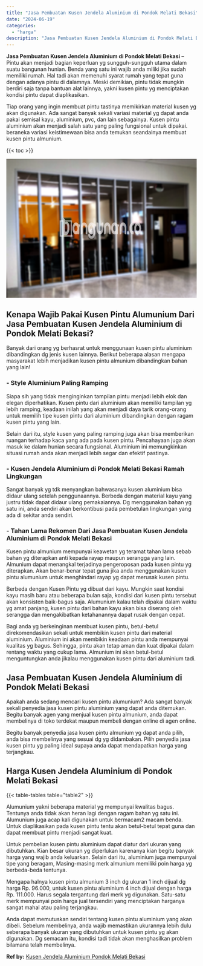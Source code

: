 ```yaml
---
title: "Jasa Pembuatan Kusen Jendela Aluminium di Pondok Melati Bekasi"
date: "2024-06-19"
categories: 
  - "harga"
description: "Jasa Pembuatan Kusen Jendela Aluminium di Pondok Melati Bekasi. Anda dapat memutuskan sendiri tentang kusen pintu aluminium yang akan dibeli. Sebelum membeli..."
---
```


**Jasa Pembuatan Kusen Jendela Aluminium di Pondok Melati Bekasi** – Pintu akan menjadi bagian keperluan yg sungguh-sungguh utama dalam suatu bangunan hunian. Benda yang satu ini wajib anda miliki jika sudah memiliki rumah. Hal tadi akan memenuhi syarat rumah yang tepat guna dengan adanya pintu di dalamnya. Meski demikian, pintu tidak mungkin berdiri saja tanpa bantuan alat lainnya, yakni kusen pintu yg menciptakan kondisi pintu dapat diaplikasikan.

Tiap orang yang ingin membuat pintu tastinya memikirkan material kusen yg akan digunakan. Ada sangat banyak sekali variasi material yg dapat anda pakai semisal kayu, aluminium, pvc, dan lain sebagainya. Kusen pintu aluminium akan menjadi salah satu yang paling fungsional untuk dipakai. beraneka variasi keistimewaan bisa anda temukan seandainya membuat kusen pintu almunium.

{{< toc >}}

![Jasa Pembuatan Kusen Jendela Aluminium di Pondok Melati Bekasi](/images/harga-kusen-jendela-alumunium-47.png)

## Kenapa Wajib Pakai Kusen Pintu Alumunium Dari Jasa Pembuatan Kusen Jendela Aluminium di Pondok Melati Bekasi?

Banyak dari orang yg berhasrat untuk menggunaan kusen pintu aluminium dibandingkan dg jenis kusen lainnya. Berikut beberapa alasan mengapa masyarakat lebih menjadikan kusen pintu almunium dibandingkan bahan yang lain!

### \- Style Aluminium Paling Ramping

Siapa sih yang tidak menginginkan tampilan pintu menjadi lebih elok dan elegan diperhatikan. Kusen pintu dari aluminium akan memiliki tampilan yg lebih ramping, keadaan inilah yang akan menjadi daya tarik orang-orang untuk memilih tipe kusen pintu dari aluminium dibandingkan dengan ragam kusen pintu yang lain.

Selain dari itu, style kusen yang paling ramping juga akan bisa memberikan ruangan terhadap kaca yang ada pada kusen pintu. Pencahayaan juga akan masuk ke dalam hunian secara fungsional. Aluminium ini memungkinkan situasi rumah anda akan menjadi lebih segar dan efektif pastinya.

### \- Kusen Jendela Aluminium di Pondok Melati Bekasi Ramah Lingkungan

Sangat banyak yg tdk menyangkan bahwasanya kusen aluminium bisa didaur ulang setelah penggunaannya. Berbeda dengan material kayu yang justru tidak dapat didaur ulang pemakaiannya. Dg menggunakan bahan yg satu ini, anda sendiri akan berkontibusi pada pembetulan lingkungan yang ada di sekitar anda sendiri.

### \- Tahan Lama Rekomen Dari Jasa Pembuatan Kusen Jendela Aluminium di Pondok Melati Bekasi

Kusen pintu almunium mempunyai keawetan yg teramat tahan lama sebab bahan yg diterapkan anti kepada rayap maupun serangga yang lain. Almunium dapat menangkal terjadinya pengeroposan pada kusen pintu yg diterapkan. Akan benar-benar tepat guna jika anda menggunakan kusen pintu alumunium untuk menghindari rayap yg dapat merusak kusen pintu.

Berbeda dengan Kusen Pintu yg dibuat dari kayu. Mungkin saat kondisi kayu masih baru atau beberapa bulan saja, kondisi dari kusen pintu tersebut akan konsisten baik-bagus saja. Alumunium kalau telah dipakai dalam waktu yg amat panjang, kusen pintu dari bahan kayu akan bisa diserang oleh serangga dan mengakibatkan ketahanannya dapat rusak dengan cepat.

Bagi anda yg berkeinginan membuat kusen pintu, betul-betul direkomendasikan sekali untuk membikin kusen pintu dari material aluminium. Aluminium ini akan membikin keadaan pintu anda mempunyai kualitas yg bagus. Sehingga, pintu akan tetap aman dan kuat dipakai dalam rentang waktu yang cukup lama. Almunium ini akan betul-betul menguntungkan anda jikalau menggunakan kusen pintu dari aluminium tadi.

## Jasa Pembuatan Kusen Jendela Aluminium di Pondok Melati Bekasi

Apakah anda sedang mencari kusen pintu alumunium? Ada sangat banyak sekali penyedia jasa kusen pintu aluminium yang dapat anda ditemukan. Begitu banyak agen yang menjual kusen pintu almunium, anda dapat membelinya di toko terdekat maupun membeli dengan online di agen online.

Begitu banyak penyedia jasa kusen pintu almunium yg dapat anda pilih, anda bisa membelinya yang sesuai dg yg didambakan. Pilih penyedia jasa kusen pintu yg paling ideal supaya anda dapat mendapatkan harga yang terjangkau.

## Harga Kusen Jendela Aluminium di Pondok Melati Bekasi

{{< table-tables table="table2" >}}

Alumunium yakni beberapa material yg mempunyai kwalitas bagus. Tentunya anda tidak akan heran lagi dengan ragam bahan yg satu ini. Alumunium juga acap kali digunakan untuk bermacam2 macam benda. Untuk diaplikasikan pada kusen pintu tentu akan betul-betul tepat guna dan dapat membuat pintu menjadi sangat kuat.

Untuk pembelian kusen pintu aluminium dapat diatur dari ukuran yang dibutuhkan. Kian besar ukuran yg diperlukan karenanya kian begitu banyak harga yang wajib anda keluarkan. Selain dari itu, aluminium juga mempunyai tipe yang beragam, Masing-masing merk almunium memiliki poin harga yg berbeda-beda tentunya.

Mengapa halnya kusen pintu almunium 3 inch dg ukuran 1 inch dijual dg harga Rp. 96.000, untuk kusen pintu aluminium 4 inch dijual dengan harga Rp. 111.000. Harus segala tergantung dari merk yg digunakan. Satu-satu merk mempunyai poin harga jual tersendiri yang menciptakan harganya sangat mahal atau paling terjangkau.

Anda dapat memutuskan sendiri tentang kusen pintu aluminium yang akan dibeli. Sebelum membelinya, anda wajib memastikan ukurannya lebih dulu seberapa banyak ukuran yang dibutuhkan untuk kusen pintu yg akan digunakan. Dg semacam itu, kondisi tadi tidak akan menghasilkan problem bilamana telah membelinya.

**Ref by:** [Kusen Jendela Aluminium Pondok Melati Bekasi](https://id.wikipedia.org/wiki/Kusen)

